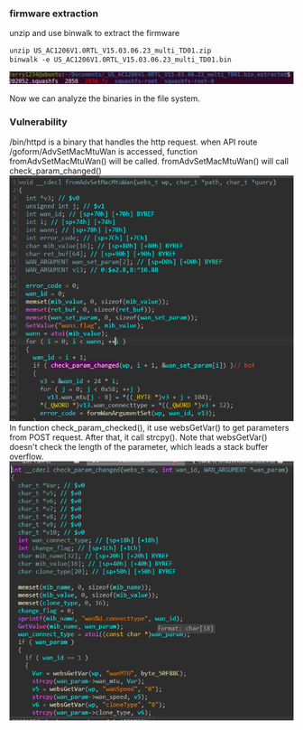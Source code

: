 ### firmware extraction
unzip and use binwalk to extract the firmware
```
unzip US_AC1206V1.0RTL_V15.03.06.23_multi_TD01.zip
binwalk -e US_AC1206V1.0RTL_V15.03.06.23_multi_TD01.bin
```
![image](./img/1.png)


Now we can analyze the binaries in the file system.
### Vulnerability
/bin/httpd is a binary that handles the http request.
when API route /goform/AdvSetMacMtuWan is accessed, function fromAdvSetMacMtuWan() will be called.
fromAdvSetMacMtuWan() will call check_param_changed()
![image](./img/2.png)
In function check_param_checked(), it use websGetVar() to get parameters from POST request. After that, it call strcpy(). Note that websGetVar() doesn't check the length of the parameter, which leads a stack buffer overflow.
![image](./img/3.png)